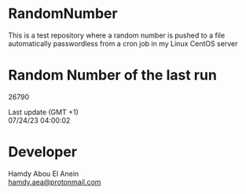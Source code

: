 # RandomNumber    
This is a test repository where a random number is pushed to a file automatically passwordless from a cron job in my Linux CentOS server    
# Random Number of the last run   
26790
      
Last update (GMT +1)    
07/24/23 04:00:02
# Developer    
Hamdy Abou El Anein   
hamdy.aea@protonmail.com
